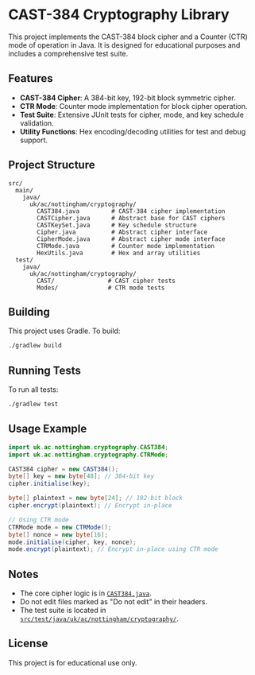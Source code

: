 # CAST-384 Cryptography Library

This project implements the CAST-384 block cipher and a Counter (CTR) mode of operation in Java. It is designed for educational purposes and includes a comprehensive test suite.

## Features

- **CAST-384 Cipher**: A 384-bit key, 192-bit block symmetric cipher.
- **CTR Mode**: Counter mode implementation for block cipher operation.
- **Test Suite**: Extensive JUnit tests for cipher, mode, and key schedule validation.
- **Utility Functions**: Hex encoding/decoding utilities for test and debug support.

## Project Structure

```
src/
  main/
    java/
      uk/ac/nottingham/cryptography/
        CAST384.java         # CAST-384 cipher implementation
        CASTCipher.java      # Abstract base for CAST ciphers
        CASTKeySet.java      # Key schedule structure
        Cipher.java          # Abstract cipher interface
        CipherMode.java      # Abstract cipher mode interface
        CTRMode.java         # Counter mode implementation
        HexUtils.java        # Hex and array utilities
  test/
    java/
      uk/ac/nottingham/cryptography/
        CAST/               # CAST cipher tests
        Modes/              # CTR mode tests
```

## Building

This project uses Gradle. To build:

```sh
./gradlew build
```

## Running Tests

To run all tests:

```sh
./gradlew test
```

## Usage Example

```java
import uk.ac.nottingham.cryptography.CAST384;
import uk.ac.nottingham.cryptography.CTRMode;

CAST384 cipher = new CAST384();
byte[] key = new byte[48]; // 384-bit key
cipher.initialise(key);

byte[] plaintext = new byte[24]; // 192-bit block
cipher.encrypt(plaintext); // Encrypt in-place

// Using CTR mode
CTRMode mode = new CTRMode();
byte[] nonce = new byte[16];
mode.initialise(cipher, key, nonce);
mode.encrypt(plaintext); // Encrypt in-place using CTR mode
```

## Notes

- The core cipher logic is in [`CAST384.java`](src/main/java/uk/ac/nottingham/cryptography/CAST384.java).
- Do not edit files marked as "Do not edit" in their headers.
- The test suite is located in [`src/test/java/uk/ac/nottingham/cryptography/`](src/test/java/uk/ac/nottingham/cryptography/).

## License

This project is for educational use only.